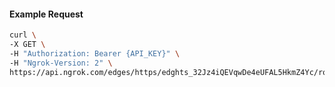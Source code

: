 <!-- Code generated for API Clients. DO NOT EDIT. -->

#### Example Request

```bash
curl \
-X GET \
-H "Authorization: Bearer {API_KEY}" \
-H "Ngrok-Version: 2" \
https://api.ngrok.com/edges/https/edghts_32Jz4iQEVqwDe4eUFAL5HkmZ4Yc/routes/edghtsrt_32Jz4m7bB0myBmu6UX6L2sTOLnH/request_headers
```
